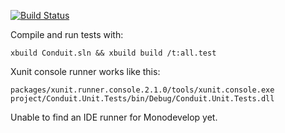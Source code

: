 [![Build Status](https://ci.appveyor.com/api/projects/status/fu6sv45edi8bd86j?svg=true)](https://ci.appveyor.com/project/ben-biddington/conduit)

Compile and run tests with:

```
xbuild Conduit.sln && xbuild build /t:all.test

```

Xunit console runner works like this:

```
packages/xunit.runner.console.2.1.0/tools/xunit.console.exe project/Conduit.Unit.Tests/bin/Debug/Conduit.Unit.Tests.dll
```

Unable to find an IDE runner for Monodevelop yet.
